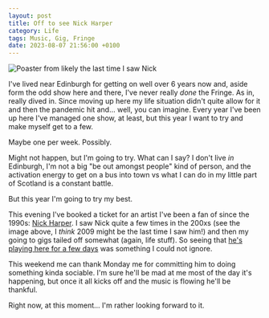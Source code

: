 ```yaml
---
layout: post
title: Off to see Nick Harper
category: Life
tags: Music, Gig, Fringe
date: 2023-08-07 21:56:00 +0100
---
```


![Poaster from likely the last time I saw Nick](/attachments/2023/08/07/2009-05-08-19-14-07.jpg#centre)

I've lived near Edinburgh for getting on well over 6 years now and, aside
form the odd show here and there, I've never really *done* the Fringe. As
in, really dived in. Since moving up here my life situation didn't quite
allow for it and then the pandemic hit and... well, you can imagine. Every
year I've been up here I've managed one show, at least, but this year I want
to try and make myself get to a few.

Maybe one per week. Possibly.

Might not happen, but I'm going to try. What can I say? I don't live *in*
Edinburgh, I'm not a big "be out amongst people" kind of person, and the
activation energy to get on a bus into town vs what I can do in my little
part of Scotland is a constant battle.

But this year I'm going to try my best.

This evening I've booked a ticket for an artist I've been a fan of since the
1990s: [Nick Harper](https://en.wikipedia.org/wiki/Nick_Harper). I saw Nick
quite a few times in the 200xs (see the image above, I *think* 2009 might be
the last time I saw him!) and then my going to gigs tailed off somewhat
(again, life stuff). So seeing that [he's playing here for a few
days](https://tickets.edfringe.com/whats-on/5-nights-in-harperspace) was
something I could not ignore.

This weekend me can thank Monday me for committing him to doing something
kinda sociable. I'm sure he'll be mad at me most of the day it's happening,
but once it all kicks off and the music is flowing he'll be thankful.

Right now, at this moment... I'm rather looking forward to it.

[//]: # (2023-08-07-off-to-see-nick-harper.md ends here)
